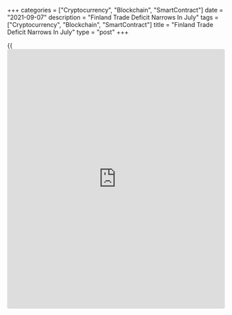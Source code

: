+++
categories = ["Cryptocurrency", "Blockchain", "SmartContract"]
date = "2021-09-07"
description = "Finland Trade Deficit Narrows In July"
tags = ["Cryptocurrency", "Blockchain", "SmartContract"]
title = "Finland Trade Deficit Narrows In July"
type = "post"
+++

{{<iframe id="large-banner" src="https://www.bounty.group/#slide=10.0" width="100%" height="600" scrolling="no" style="border: 0px solid rgb(216, 221, 230); border-radius: 3px;">}}

Finland's trade deficit narrowed in July, preliminary figures from the
Finnish Customs showed on Tuesday.

The trade deficit decreased to EUR 460 million in July from EUR 467
million in the same month last year. In June, the trade deficit was EUR
255 million.

Exports rose 22.5 percent year-on-year in July and imports grew 20.3
percent.

Shipments to the EU countries grew 20.5 percent in July and imports from
those countries rose 19.8 percent. Exports to countries outside the EU
increased 24.9 percent and imports from those countries rose 20.9
percent.

For comments and feedback [contact](https://www.playgroundfx.com/contact/): editorial@rtt[news](https://www.letsplayfx.com/blog/forex-news-website/).com

[Economic News][1]

 **What parts of the world are seeing the best (and worst) economic
performances lately? Click[here][2] to check out our [Econ Scorecard][2]
and find out! See up-to-the-moment [ranking](https://www.playgroundfx.com/blog/crypto-exchange-ranking/)s for the best and worst
performers in [GDP][3], [unemployment rate][4], [inflation][5] and much
more.**

   1. www.rtt[news](https://www.letsplayfx.com/blog/forex-news-website/).com/Content/EconomicNews.aspx
   2. www.rtt[news](https://www.letsplayfx.com/blog/forex-news-website/).com/economic-scorecard/world-rank/industrial-production/highest-performance.aspx
   3. www.rtt[news](https://www.letsplayfx.com/blog/forex-news-website/).com/economic-scorecard/world-rank/GDP/highest-performance.aspx
   4. www.rtt[news](https://www.letsplayfx.com/blog/forex-news-website/).com/economic-scorecard/world-rank/unemployment-rate/lowest-performance.aspx
   5. www.rtt[news](https://www.letsplayfx.com/blog/forex-news-website/).com/economic-scorecard/world-rank/CPI/highest-performance.aspx
